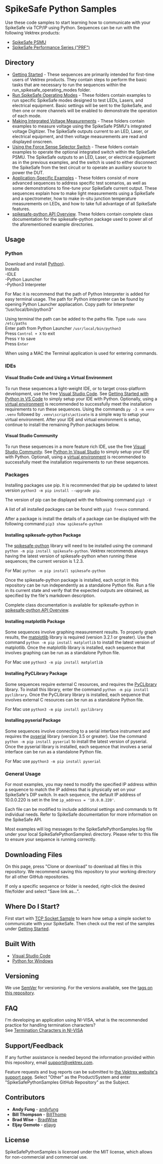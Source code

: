# SpikeSafe Python Samples

Use these code samples to start learning how to communicate with your SpikeSafe via TCP/IP using Python. Sequences can be run with the following Vektrex products:
 - [SpikeSafe PSMU](https://www.vektrex.com/products/spikesafe-source-measure-unit/)
 - [SpikeSafe Performance Series ("PRF")](https://www.vektrex.com/products/spikesafe-performance-series-precision-pulsed-current-sources/)

## Directory

- [Getting Started](getting_started) - These sequences are primarily intended for first-time users of Vektrex products. They contain steps to perform the basic tasks that are necessary to run the sequences within the run_spikesafe_operating_modes folder.
- [Run SpikeSafe Operating Modes](run_spikesafe_operating_modes) - These folders contain examples to run specific SpikeSafe modes designed to test LEDs, Lasers, and electrical equipment. Basic settings will be sent to the SpikeSafe, and then one or more channels will be enabled to demonstrate the operation of each mode.
- [Making Integrated Voltage Measurements](making_integrated_voltage_measurements) - These folders contain examples to measure voltage using the SpikeSafe PSMU's integrated voltage Digitizer. The SpikeSafe outputs current to an LED, Laser, or electrical equipment, and then voltage measurements are read and displayed onscreen.
- [Using the Force Sense Selector Switch](using_force_sense_selector_switch) - These folders contain examples to operate the optional integrated switch within the SpikeSafe PSMU. The SpikeSafe outputs to an LED, Laser, or electrical equipment as in the previous examples, and the switch is used to either disconnect the SpikeSafe from the test circuit or to operate an auxiliary source to power the DUT.
- [Application-Specific Examples](application_specific_examples) - These folders consist of more advanced sequences to address specific test scenarios, as well as some demonstrations to fine-tune your SpikeSafe current output. These sequences explain how to make light measurements using a SpikeSafe and a spectrometer, how to make in-situ junction temperature measurements on LEDs, and how to take full advantage of all SpikeSafe features.
- [spikesafe-python API Overview](spikesafe_python_lib_docs). These folders contain complete class documentation for the spikesafe-python package used to power all of the aforementioned example directories.

## Usage

### Python
Download and install [Python](https://www.python.org/downloads/)).  
Installs  
-IDLE  
-Python Launcher  
-Python3 Interpreter  

For Mac it is recommend that the path of Python Interpreter is added for easy terminal usage.
The path for Python interpreter can be found by opening Python Launcher appliacation.  Copy path for Interpreter “/usr/local/bin/python3”

Using terminal the path can be added to the paths file.
Type `sudo nano /etc/paths`  
Enter path from Python Launcher `/usr/local/bin/python3`  
Press `Control + X` to exit  
Press `Y` to save  
Press `Enter`  

When using a MAC the Terminal application is used for entering commands.

### IDEs

#### Visual Studio Code and Using a Virtual Environment
To run these sequences a light-weight IDE, or to target cross-platform development, use the free [Visual Studio Code](https://code.visualstudio.com/). See [Getting Started with Python in VS Code](https://code.visualstudio.com/docs/python/python-tutorial) to simply setup your IDE with Python. Optionally, using a [virtual environment](https://docs.python.org/3/tutorial/venv.html) is recommended to successfully meet the installation requirements to run these sequences. Using the commands `py -3 -m venv .venv` followed by `.venv\scripts\activate` is a simple way to setup your virtual environment. After your IDE and virtual environment is setup, continue to install the remaining Python packages below.

#### Visual Studio Community
To run these sequences in a more feature rich IDE, use the free [Visual Studio Community](https://visualstudio.microsoft.com/vs/community/). See [Python In Visual Studio](https://docs.microsoft.com/en-us/visualstudio/python/tutorial-working-with-python-in-visual-studio-step-00-installation?view=vs-2022) to simply setup your IDE with Python. Optionall, using a [virtual environment](https://docs.microsoft.com/en-us/visualstudio/python/managing-python-environments-in-visual-studio?view=vs-2022) is recommended to successfully meet the installation requirements to run these sequences.

### Packages
Installing packages use pip.  It is recommended that pip be updated to latest version `python3 -m pip install --upgrade pip`.

The version of pip can be displayed with the following command `pip3 -V`

A list of all installed packages can be found with `pip3 freeze` command.

After a package is install the details of a package can be displayed with the following command `pip3 show spikesafe-python`

#### Installing spikesafe-python Package
The [spikesafe-python](https://pypi.org/project/spikesafe-python/) library will need to be installed using the command `python -m pip install spikesafe-python`. Vektrex recommends always having the latest version of spikesafe-python when running these sequences; the current version is 1.2.3.

For Mac `python -m pip install spikesafe-python`

Once the spikesafe-python package is installed, each script in this repository can be run independently as a standalone Python file. Run a file in its current state and verify that the expected outputs are obtained, as specified by the file's markdown description.

Complete class documentation is available for spikesafe-python in [spikesafe-python API Overview](spikesafe_python_lib_docs).

#### Installing matplotlib Package
Some sequences involve graphing measurement results. To properly graph results, the [matplotlib](https://matplotlib.org/) library is required (version 3.2.1 or greater). Use the command `python -m pip install matplotlib` to install the latest version of matplotlib. Once the matplotlib library is installed, each sequence that involves graphing can be run as a standalone Python file.

For Mac use `python3 -m pip install matplotlib`

#### Installing PyCLibrary Package
Some sequences require external C resources, and requires the [PyCLibrary](https://pyclibrary.readthedocs.io/en/latest/) library. To install this library, enter the command `python -m pip install pyclibrary`. Once the PyCLibrary library is installed, each sequence that involves external C resources can be run as a standalone Python file.

For Mac use `python3 -m pip install pyclibrary`

#### Installing pyserial Package
Some sequences involve connecting to a serial interface instrument and requires the [pyserial](https://pypi.org/project/pyserial/) library (version 3.5 or greater). Use the command `python -m pip install pyserial` to install the latest version of pyserial. Once the pyserial library is installed, each sequence that involves a serial interface can be run as a standalone Python file.

For Mac use `ppython3 -m pip install pyserial`

### General Usage
For most examples, you may need to modify the specified IP address within a sequence to match the IP address that is physically set on your SpikeSafe's DIP switch. In each sequence, the default IP address of 10.0.0.220 is set in the line `ip_address = '10.0.0.220'`.

Each file can be modified to include additional settings and commands to fit individual needs. Refer to SpikeSafe documentation for more information on the SpikeSafe API.

Most examples will log messages to the SpikeSafePythonSamples.log file under your local SpikeSafePythonSamples\ directory. Please refer to this file to ensure your sequence is running correctly.

## Downloading Files

On this page, press "Clone or download" to download all files in this repository. We recommend saving this repository to your working directory for all other GitHub repositories.

If only a specific sequence or folder is needed, right-click the desired file/folder and select "Save link as...".

## Where Do I Start?

First start with [TCP Socket Sample](getting_started/tcp_socket_sample) to learn how setup a simple socket to communicate with your SpikeSafe. Then check out the rest of the samples under [Getting Started](getting_started).

## Built With

* [Visual Studio Code](https://code.visualstudio.com/)
* [Python for Windows](https://www.python.org/downloads/windows/)

## Versioning

We use [SemVer](http://semver.org/) for versioning. For the versions available, see the [tags on this repository](https://github.com/VektrexElectronicSystems/SpikeSafePythonSamples/tags). 

## FAQ

I'm developing an application using NI-VISA, what is the recommended practice for handling termination characters?<br />
See [Termination Characters in NI-VISA](https://www.ni.com/en-us/support/documentation/supplemental/06/termination-characters-in-ni-visa.html)

## Support/Feedback

If any further assistance is needed beyond the information provided within this repository, email support@vektrex.com.

Feature requests and bug reports can be submitted to [the Vektrex website's support page](https://www.vektrex.com/request-support/). Select "Other" as the Product/System and enter "SpikeSafePythonSamples GitHub Repository" as the Subject.

## Contributors

* **Andy Fung** - [andyfung](https://github.com/andyfung)
* **Bill Thompson** - [BillThomp](https://github.com/BillThomp)
* **Brad Wise** - [BradWise](https://github.com/bradwise)
* **Eljay Gemoto** - [eljayg](https://github.com/eljayg)

## License

SpikeSafePythonSamples is licensed under the MIT license, which allows for non-commercial and commercial use.
